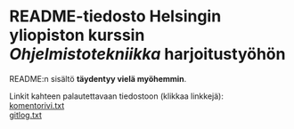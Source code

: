 # README-tiedosto Helsingin yliopiston kurssin *Ohjelmistotekniikka* harjoitustyöhön

README:n sisältö **täydentyy vielä myöhemmin**.

Linkit kahteen palautettavaan tiedostoon (klikkaa linkkejä):  
[komentorivi.txt](https://github.com/henkkah/ot-harjoitustyo/blob/master/laskarit/viikko1/komentorivi.txt)  
[gitlog.txt](https://github.com/henkkah/ot-harjoitustyo/blob/master/laskarit/viikko1/gitlog.txt)
